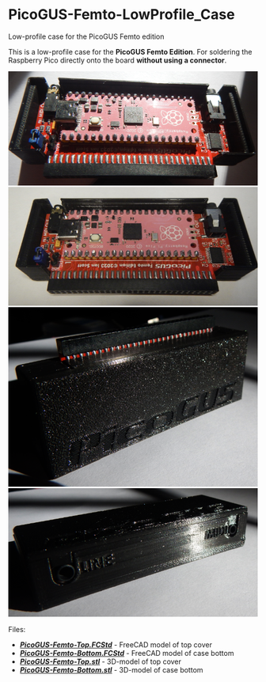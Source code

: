 # PicoGUS-Femto-LowProfile_Case
Low-profile case for the PicoGUS Femto edition

This is a low-profile case for the **PicoGUS Femto Edition**.
For soldering the Raspberry Pico directly onto the board **without using a connector**.

[![001](001.png)](001.png)[![002](002.png)](002.png)
[![003](003.png)](003.png)[![004](004.png)](004.png)

Files:
- ***[PicoGUS-Femto-Top.FCStd](PicoGUS-Femto-Top.FCStd)*** - FreeCAD model of top cover
- ***[PicoGUS-Femto-Bottom.FCStd](PicoGUS-Femto-Bottom.FCStd)*** - FreeCAD model of case bottom
- ***[PicoGUS-Femto-Top.stl](PicoGUS-Femto-Top.stl)*** - 3D-model of top cover
- ***[PicoGUS-Femto-Bottom.stl](PicoGUS-Femto-Bottom.stl)*** - 3D-model of case bottom
